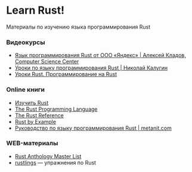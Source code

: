 # Learn Rust!
Материалы по изучению языка программирования Rust

### Видеокурсы
* [Язык программирования Rust от ООО «Яндекс» | Алексей Кладов, Computer Science Center](https://www.youtube.com/playlist?list=PLlb7e2G7aSpTfhiECYNI2EZ1uAluUqE_e)
* [Уроки по языку программирования Rust | Николай Калугин](https://www.youtube.com/playlist?list=PLQQFvHDqx-V8Qjj-oyga0tYSCKzq5DJQE)
* [Уроки Rust. Программирование на Rust](https://www.youtube.com/playlist?list=PLgG7lPwNdp556iIin-9eaJLlu7HL6YFv0)

### Online книги
* [Изучить Rust](https://www.rust-lang.org/ru/learn)
* [The Rust Programming Language](https://doc.rust-lang.org/book/)
* [The Rust Reference](https://doc.rust-lang.org/reference/index.html)
* [Rust by Example](https://doc.rust-lang.org/rust-by-example/index.html)
* [Руководство по языку программирования Rust | metanit.com](https://metanit.com/rust/tutorial/)

### WEB-материалы
* [Rust Anthology Master List](https://github.com/brson/rust-anthology/blob/master/master-list.md)
* [rustlings](https://github.com/rust-lang/rustlings) — упражнения по Rust
